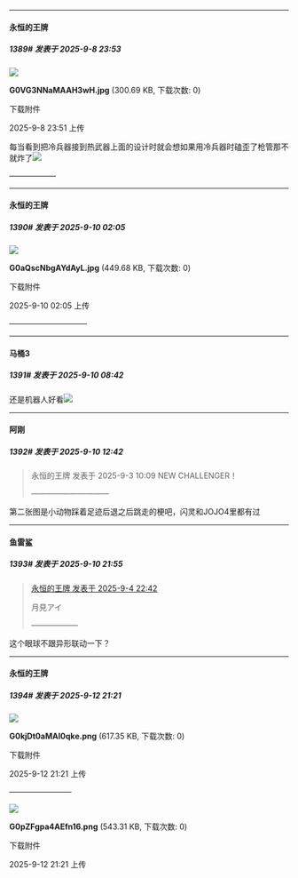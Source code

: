 ﻿
*****

####  永恒的王牌  
##### 1389#       发表于 2025-9-8 23:53

<img src="https://img.stage1st.com/forum/202509/08/235154ii09w9ah2849b9bh.jpg" referrerpolicy="no-referrer">

<strong>G0VG3NNaMAAH3wH.jpg</strong> (300.69 KB, 下载次数: 0)

下载附件

2025-9-8 23:51 上传

每当看到把冷兵器接到热武器上面的设计时就会想如果用冷兵器时磕歪了枪管那不就炸了<img src="https://static.stage1st.com/image/smiley/face2017/018.png" referrerpolicy="no-referrer">

——————


*****

####  永恒的王牌  
##### 1390#       发表于 2025-9-10 02:05

<img src="https://img.stage1st.com/forum/202509/10/020525jpe1n391319x9it9.jpg" referrerpolicy="no-referrer">

<strong>G0aQscNbgAYdAyL.jpg</strong> (449.68 KB, 下载次数: 0)

下载附件

2025-9-10 02:05 上传

——————————

*****

####  马桶3  
##### 1391#       发表于 2025-9-10 08:42

还是机器人好看<img src="https://static.stage1st.com/image/smiley/face2017/056.gif" referrerpolicy="no-referrer">

*****

####  阿刚  
##### 1392#       发表于 2025-9-10 12:42

<blockquote>永恒的王牌 发表于 2025-9-3 10:09
NEW CHALLENGER！

——————————
</blockquote>
第二张图是小动物踩着足迹后退之后跳走的梗吧，闪灵和JOJO4里都有过

*****

####  鱼雷鲨  
##### 1393#       发表于 2025-9-10 21:55

<blockquote><a href="httphttps://stage1st.com/2b/forum.php?mod=redirect&amp;goto=findpost&amp;pid=68372062&amp;ptid=2052401" target="_blank">永恒的王牌 发表于 2025-9-4 22:42</a>

月見アイ

——————</blockquote>
这个眼球不跟异形联动一下？


*****

####  永恒的王牌  
##### 1394#       发表于 2025-9-12 21:21

<img src="https://img.stage1st.com/forum/202509/12/212102zngve2777gmlisug.png" referrerpolicy="no-referrer">

<strong>G0kjDt0aMAI0qke.png</strong> (617.35 KB, 下载次数: 0)

下载附件

2025-9-12 21:21 上传

————————

<img src="https://img.stage1st.com/forum/202509/12/212111azrmyv90nrrywu08.png" referrerpolicy="no-referrer">

<strong>G0pZFgpa4AEfn16.png</strong> (543.31 KB, 下载次数: 0)

下载附件

2025-9-12 21:21 上传


